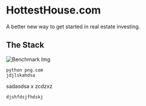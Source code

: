 # HottestHouse.com

A better new way to get started in real estate investing.


## The Stack

![Benchmark Img](https://github.com/benscanlan/httpssl/blob/master/documentation%20/Hottest-House-Stack.png?raw=true)


    python png.com
    jdjlskahdsa


sadasdsa
x
zcdzxz


    djshfdsjfhdskj
